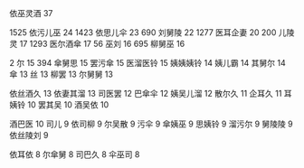 依巫灵酒 37


1525 依污儿巫 24
1423 依思儿伞 23
690 刘舅陵 22
1277 医耳企妻 20
200 儿陵灵 17
1293 医尔酒傘 17
56 巫刘 16
695 柳舅巫 16

2 尔 15
394 傘舅思 15
罢污傘 15
医溜医铃 15
姨姨姨铃 14
姨儿霸 14
其舅尔 14
傘 13
丝 13
柳罢 13
尔舅舅 13

依丝酒久 13
依妻其溜 13
司医罢 12
巴傘伞 12
姨吴儿溜 12
散尔久 11
企耳久 11
耳姨铃 10
罢其吴 10
酒吴依 10

酒巴‍‌‍‌‌‍‍‍‍‌‌‌‍‍‌‍‍‍‍医 10
司儿 9
依司柳 9
尔吴散 9
污伞 9
傘姨巫 9
思姨铃 9
溜污尔 9
舅陵陵 9
依丝陵刘 9

依耳依 8
尔傘舅 8
司巴久 8
伞巫司 8
<!--stackedit_data:
eyJoaXN0b3J5IjpbMTk4NDQ3OTQ3NSwtMTc4MjE1MTM1LDE3Nj
cwNjE0MDksLTEyNzQyMTk5MTcsLTE3MTY3NjU4NTEsMTEwMDgz
MjgxNCwxOTU5NTczMTc1LC0yMDA2NTcyNDA3LC0yOTY5NzUzOD
YsMzYxODQ2ODQxLDExNjYwMTA0MjEsMTczNTExMTE3NSwxMzU0
Mzk2MDAsMTMzMjUwMDY4LDkyMzc0NzEzMywxNTg4MzA1MTg1XX
0=
-->